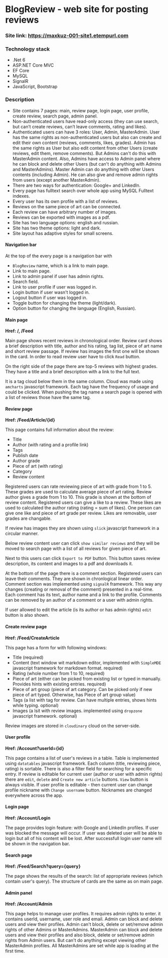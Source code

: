 # BlogReview - web site for posting reviews
### Site link: https://maxkuz-001-site1.etempurl.com

### Technology stack
- .Net 6 
- ASP.NET Core MVC
- EF Core
- MySQL
- SignalR
- JavaScript, Bootstrap

### Description
- Site contains 7 pages: main, review page, login page, user profile, create review, search page, admin panel.
- Non-authenticated users have read-only access (they can use search, but can’t create reviews, can’t leave comments, rating and likes).
- Authenticated users can have 3 roles: User, Admin, MasterAdmin. User has the same rights as non-authenticated users but also can create and edit their own content (reviews, comments, likes, grades). Admin has the same rights as User but also edit content from other Users (create reviews, edit them, remove comments). But Admins can't do this with MasterAdmin content. Also, Admins have access to Admin panel where he can block and delete other Users (but can't do anything with Admins and MasterAdmins). Master Admin can do anything with other Users contents (including Admin). He can also give and remove admin rights from users (except another MasterAdmin).
- There are two ways for authentication: Google+ and LinkedIn. 
- Every page has fulltext search over whole app using MySQL Fulltext indexes.
- Every user has its own profile with a list of reviews.
- Reviews on the same piece of art can be connected. 
- Each review can have arbitrary number of images.
- Reviews can be exported with images as a pdf.
- Site has two language options: english and russian.
- Site has two theme options: light and dark.
- Site layout has adaptive styles for small screens.

#### Navigation bar
At the top of the every page is a navigation bar with 
- `BlogReview` name, which is a link to main page.
-  Link to main page.
-  Link to admin panel if user has admin rights.
-  Search field.
-  Link to user profile if user was logged in.
-  Login button if user wasn't logged in.
-  Logout button if user was logged in. 
-  Toggle button for changing the theme (light/dark).
-  Option button for changing the language (English, Russian).

#### Main page
**Href: /, /Feed**

Main page shows recent reviews in chronological order. Review card shows a brief description with title, author and his rating, tag list, piece of art name 
and short review passage. If review has images the first one will be shown in the card. In order to read review user have to click `Read` button.

On the right side of the page there are top-5 reviews with highest grades. They have a title and a brief description with a link to the full text. 

It is a tag cloud below them in the same column. Cloud was made using `amcharts` javascript framework. Each tag have the frequency of usage and could be clicked.
When pushing the tag name a search page is opened with a list of reviews those have the same tag.

#### Review page
**Href: /Feed/Article/{id}**

This page contains full information about the review: 
- Title 
- Author (with rating and a profile link)
- Tags
- Publish date
- Author grade
- Piece of art (with rating)
- Category 
- Review content

Registered users can rate reviewing piece of art with grade from 1 to 5. These grades are used to calculate average piece of art rating.
Review author gives a grade from 1 to 10. This grade is shown at the bottom of review content. Registered users can give a like to a review. These likes
are used to calculated the author rating (rating = sum of likes). One person can give one like and piece of art grade per review. Likes are removable,
user grades are changable. 

If review has images they are shown using `slick` javascript framework in a circular manner. 

Below review content user can click `show similar reviews` and they will be moved to search page with a list of all reviews for given piece of art. 

Next to this users can click `Export to PDF` button. This button saves review description, its content and images to a pdf and downloads it.

At the bottom of the page there is a comment section. Registered users can leave their comments. They are shown in chronlogical linear order. Comment section was implemented using `signalR` framework. This way any changes (creating or removal of the comment) presented in a real-time. Each comment has its text, author name and a link to the profile. Comments can be removed by an author of a comment or a user with admin rights.

If user allowed to edit the article (is its author or has admin rights) `edit` button is also shown.

#### Create review page
**Href: /Feed/CreateArticle**

This page has a form for with following windows:
- Title (required)
- Content (text window wit markdown editor, implemented with `SimpleMDE` javascript framework for markdown format. required)
- Rating (whole number from 1 to 10, required)
- Piece of art (either can be picked from existing list or typed in manually. Provides hints with existing entries. required)
- Piece of art group (piece of art category. Can be picked only if new piece of art typed. Otherwise, has Piece of art group value)
- Tags (a list with tag for review. Can have multiple entries, shows hints while typing. optional)
- Images (a lsit with review images. implemented using `dropzone` javascript framework. optional)

Review images are stored in `cloudinary` cloud on the server-side.

#### User profile
**Href: /Account?userId={id}**

This page contains a list of user's reviews in a table. Table is implemented using `datatables` javascript framework. Each column (title, reviewing piece, rating) is sortable. There is also a filter field for searching for a specific entry. If review is editable for current user (author or user with admin rights) there are `edit`, `delete` and `Create new article` buttons. `View` button is always visible. If user profile is editable - then current user can change profile nickname with `Change username` button. Nicknames are changed everywhere across the app. 

#### Login page
**Href: /Account/Login**

The page provides login feature: with Google and LinkedIn profiles. If user was blocked the message will occur. If user was deleted user will be able to login but all of his content will be lost. After successfull login user name will be shown in the navigation bar.

#### Search page
**Href: /Feed/Search?query={query}**

The page shows the results of the search: list of appropriate reviews (which contain user's query). The structure of cards are the same as on main page.

#### Admin panel
**Href: /Account/Admin**

This page helps to manage user profiles. It requires admin rights to enter. it contains userId, username, user role and email. Admin can block and delete users and view their profiles. Admin can't block, delete or set/remove admin rights of other Admins or MasterAdmins. MasterAdmin can block and delete users and view their profiles and also block, delete or set/remove admin rights from Admin users. But can't do anything except viewing other MasterAdmin profiles. All MasterAdmins are set while app is loading at the first time.
